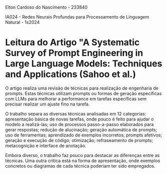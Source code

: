 Elton Cardoso do Nascimento - 233840

IA024 - Redes Neurais Profundas para Processamento de Linguagem Natural - 1s2024

# Leitura do Artigo "A Systematic Survey of Prompt Engineering in Large Language Models: Techniques and Applications (Sahoo et al.)

O artigo realiza uma revisão de técnicas para realização de engenharia de prompts. Estas técnicas utilizam prompts ou formas de geração específicas com LLMs para melhorar a performance em tarefas específicas sem precisar realizar um ajuste fino na tarefa.

O trabalho separa as diversas técnicas analisadas em 12 categorias: apresentação básica de novas tarefas, onde pouco é feito para ajudar o modelo a realizá-las; uso de processos passo-a-passo elaborados para gerar respostas; redução de alucinação; geração automática de prompts; uso de ferramentas; aprendizado de exemplos incorretos; prompts afetivos; geração e execução de código; otimização; refraseamento de prompts; metacognição e interface de anotação. 

Embora diverso, o trabalho faz pouco para destacar as diferenças entre as técnicas. Uma outra crítica está na forma de apresentação, onde exemplos concretos ou diagramas de cada técnica poderiam ter sido empregados.

